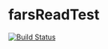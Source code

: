 # farsReadTest


[![Build Status](https://travis-ci.org/jennychungpy/farsReadTest.svg?branch=master)](https://travis-ci.org/jennychungpy/farsReadTest)
